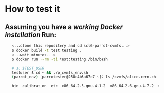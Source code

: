How to test it
==============
Assuming you have a _working Docker installation_
Run:
---
```bash
   <...clone this repository and cd scl6-parrot-cvmfs...>
   $ docker build -t test:testing .
   <...wait minutes...>
   $ docker run --rm -ti test:testing /bin/bash

   # su $TEST_USER
   testuser $ cd ~ && ./p_cvmfs_env.sh
   (parrot_env) [parrotester@258c4b3a67c7 ~]$ ls /cvmfs/alice.cern.ch

   bin  calibration  etc  x86_64-2.6-gnu-4.1.2  x86_64-2.6-gnu-4.7.2  x86_64-2.6-gnu-4.8.3  x86_64-2.6-gnu-4.8.4
```
